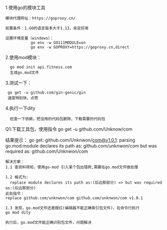 1.使用go的模块工具
  ```
  模块代理网址：https://goproxy.cn/
  
  前置条件：1.GO的语言版本大于1.13，肯定好用
  
  设置环境变量（windows）： 
             go env -w GO111MODULE=on
             go env -w GOPROXY=https://goproxy.cn,direct
```
             
2.使用mod模块：
```
  go mod init api.fitness.com   
  生成go.mod文件
```

3.测试一下：
 ```
  go get -u github.com/gin-gonic/gin
  速度特别快，点赞
 ```

4.执行一下dity
```
  检查一下依赖，把没用的代码包删除，下载需要的代码包
```

Q1:下载工具包，使用指令 go get -u github.com/Unknow/com

结果提示：
go get: github.com/Unknwon/com@v1.0.1: parsing go.mod:module declares its path as: github.com/unknwon/com but was required as: github.com/Unknwon/com
  ```
  解决方案：
  1.1 查资料得知，使用go-mod 引入某个包出错例,需要在go.mod文件做处理
  
  1.2 格式为:
    replace module declares its path as:(后边那部分) => but was required as:(后边那部分)
  此处指令：
  replace github.com/unknwon/com github.com/unknwon/com v1.0.1
  
  1.3 发现，go.mod文件还是报红(编辑器不能正确索引包文件)，在命令行执行
  go mod dity
  
  执行后，go.mod文件能正确识别包文件，问题解决
  ```
  
  
